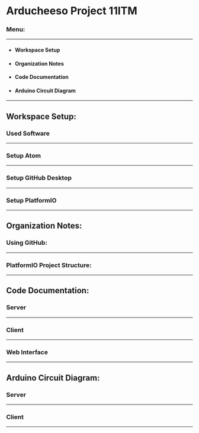 # Arducheeso Project 11ITM

### Menu:
---
* #### **Workspace Setup**
* #### **Organization Notes**
* #### **Code Documentation**
* #### **Arduino Circuit Diagram**
---


## Workspace Setup:

### Used Software 
---

### Setup Atom
---

### Setup GitHub Desktop
---
### Setup PlatformIO
---
## Organization Notes:

### Using GitHub:
---
### PlatformIO Project Structure:
---
## Code Documentation:

### Server
---
### Client
---
### Web Interface
---
## Arduino Circuit Diagram:

### Server
---
### Client
---
